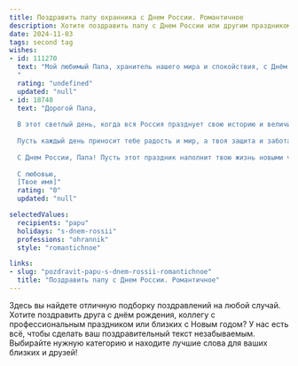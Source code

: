 ```yaml
---
title: Поздравить папу охранника с Днем России. Романтичное
description: Хотите поздравить папу с Днем России или другим праздником? Наш ИИ создаст незабываемое поздравление, а вы обязательно выделитесь среди других.  
date: 2024-11-03
tags: second tag
wishes:
- id: 111270
  text: "Мой любимый Папа, хранитель нашего мира и спокойствия, с Днём России!  В этот светлый праздник, когда вся страна сияет от гордости и единства, я хочу сказать тебе спасибо за твою невидимую, но такую важную работу охранника – за твою верность, надежность и мужество, которые оберегают нас, как крепкие каменные стены.  Ты – мой защитник, моя опора, моя любовь. Пусть этот день будет наполнен радостью, теплом и гордостью за нашу Родину и за тебя, мой дорогой!
  "
  rating: "undefined"
  updated: "null"
- id: 18748
  text: "Дорогой Папа,
  
  В этот светлый день, когда вся Россия празднует свою историю и величие, я хочу поздравить тебя, мой дорогой охранник, с Днем России. Твоя профессия, требующая отваги и преданности, является неотъемлемой частью нашей страны, и я горжусь тобой.
  
  Пусть каждый день приносит тебе радость и мир, а твоя защита и забота согревают сердца многих. Ты всегда был для меня примером силы и любви, и я благодарна за твою поддержку.
  
  С Днем России, Папа! Пусть этот праздник наполнит твою жизнь новыми чудесами и романтикой, как самые яркие цветы нашей родной земли.
  
  С любовью,
  [Твое имя]"
  rating: "0"
  updated: "null"

selectedValues:
  recipients: "papu"
  holidays: "s-dnem-rossii"
  professions: "ohrannik"
  style: "romantichnoe"

links:
- slug: "pozdravit-papu-s-dnem-rossii-romantichnoe"
  title: "Поздравить папу с Днем России. Романтичное"
---
```


Здесь вы найдете отличную подборку поздравлений на любой случай. 
Хотите поздравить друга с днём рождения, коллегу с профессиональным праздником или близких с Новым годом? У нас есть всё, чтобы сделать ваш поздравительный текст незабываемым. Выбирайте нужную категорию и находите лучшие слова для ваших близких и друзей!

